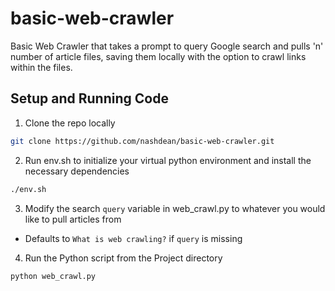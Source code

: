 # basic-web-crawler
Basic Web Crawler that takes a prompt to query Google search and pulls 'n' number of article files, saving them locally with the option to crawl links within the files.

## Setup and Running Code
1. Clone the repo locally
```sh
git clone https://github.com/nashdean/basic-web-crawler.git
```
2. Run env.sh to initialize your virtual python environment and install the necessary dependencies
```sh
./env.sh
```
3. Modify the search `query` variable in web_crawl.py to whatever you would like to pull articles from
- Defaults to `What is web crawling?` if `query` is missing

4. Run the Python script from the Project directory
```sh
python web_crawl.py
```